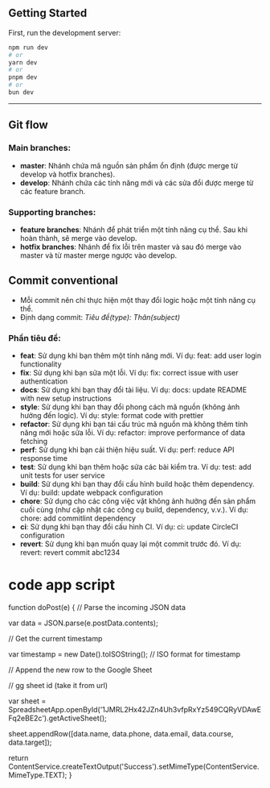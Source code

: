 ## Getting Started

First, run the development server:

```bash
npm run dev
# or
yarn dev
# or
pnpm dev
# or
bun dev
```

---

## **Git flow**

### Main branches:

- **master**: Nhánh chứa mã nguồn sản phẩm ổn định (được merge từ develop và hotfix branches).
- **develop**: Nhánh chứa các tính năng mới và các sửa đổi được merge từ các feature branch.

### Supporting branches:

- **feature branches**: Nhánh để phát triển một tính năng cụ thể. Sau khi hoàn thành, sẽ merge vào develop.
- **hotfix branches**: Nhánh để fix lỗi trên master và sau đó merge vào master và từ master merge ngược vào develop.

## **Commit conventional**

- Mỗi commit nên chỉ thực hiện một thay đổi logic hoặc một tính năng cụ thể.
- Định dạng commit: _Tiêu đề(type): Thân(subject)_

### Phần tiêu đề:

- **feat**: Sử dụng khi bạn thêm một tính năng mới.
  Ví dụ: feat: add user login functionality
- **fix**: Sử dụng khi bạn sửa một lỗi.
  Ví dụ: fix: correct issue with user authentication
- **docs**: Sử dụng khi bạn thay đổi tài liệu.
  Ví dụ: docs: update README with new setup instructions
- **style**: Sử dụng khi bạn thay đổi phong cách mã nguồn (không ảnh hưởng đến logic).
  Ví dụ: style: format code with prettier
- **refactor**: Sử dụng khi bạn tái cấu trúc mã nguồn mà không thêm tính năng mới hoặc sửa lỗi.
  Ví dụ: refactor: improve performance of data fetching
- **perf**: Sử dụng khi bạn cải thiện hiệu suất.
  Ví dụ: perf: reduce API response time
- **test**: Sử dụng khi bạn thêm hoặc sửa các bài kiểm tra.
  Ví dụ: test: add unit tests for user service
- **build**: Sử dụng khi bạn thay đổi cấu hình build hoặc thêm dependency.
  Ví dụ: build: update webpack configuration
- **chore**: Sử dụng cho các công việc vặt không ảnh hưởng đến sản phẩm cuối cùng (như cập nhật các công cụ build, dependency, v.v.).
  Ví dụ: chore: add commitlint dependency
- **ci**: Sử dụng khi bạn thay đổi cấu hình CI.
  Ví dụ: ci: update CircleCI configuration
- **revert**: Sử dụng khi bạn muốn quay lại một commit trước đó.
  Ví dụ: revert: revert commit abc1234

# code app script

function doPost(e) {
// Parse the incoming JSON data

var data = JSON.parse(e.postData.contents);

// Get the current timestamp

var timestamp = new Date().toISOString(); // ISO format for timestamp

// Append the new row to the Google Sheet

// gg sheet id (take it from url)

var sheet = SpreadsheetApp.openById('1JMRL2Hx42JZn4Uh3vfpRxYz549CQRyVDAwEFq2eBE2c').getActiveSheet();

sheet.appendRow([data.name, data.phone, data.email, data.course, data.target]);

return ContentService.createTextOutput('Success').setMimeType(ContentService.MimeType.TEXT);
}
